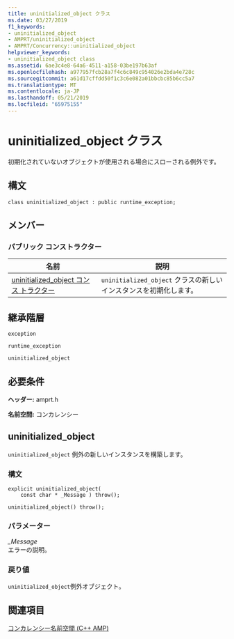 ```yaml
---
title: uninitialized_object クラス
ms.date: 03/27/2019
f1_keywords:
- uninitialized_object
- AMPRT/uninitialized_object
- AMPRT/Concurrency::uninitialized_object
helpviewer_keywords:
- uninitialized_object class
ms.assetid: 6ae3c4e8-64a6-4511-a158-03be197b63af
ms.openlocfilehash: a977957fcb28a7f4c6c849c954026e2bda4e728c
ms.sourcegitcommit: a61d17cffdd50f1c3c6e082a01bbcbc85b6cc5a7
ms.translationtype: MT
ms.contentlocale: ja-JP
ms.lasthandoff: 05/21/2019
ms.locfileid: "65975155"
---
```

# <a name="uninitializedobject-class"></a>uninitialized_object クラス

初期化されていないオブジェクトが使用される場合にスローされる例外です。

## <a name="syntax"></a>構文

```
class uninitialized_object : public runtime_exception;
```

## <a name="members"></a>メンバー

### <a name="public-constructors"></a>パブリック コンストラクター

|名前|説明|
|----------|-----------------|
|[uninitialized_object コンス トラクター](#uninitialized_object)|`uninitialized_object` クラスの新しいインスタンスを初期化します。|

## <a name="inheritance-hierarchy"></a>継承階層

`exception`

`runtime_exception`

`uninitialized_object`

## <a name="requirements"></a>必要条件

**ヘッダー:** amprt.h

**名前空間:** コンカレンシー

## <a name="uninitialized_object"></a> uninitialized_object

`uninitialized_object` 例外の新しいインスタンスを構築します。

### <a name="syntax"></a>構文

```
explicit uninitialized_object(
    const char * _Message ) throw();

uninitialized_object() throw();
```

### <a name="parameters"></a>パラメーター

*_Message*<br/>
エラーの説明。

### <a name="return-value"></a>戻り値

`uninitialized_object`例外オブジェクト。

## <a name="see-also"></a>関連項目

[コンカレンシー名前空間 (C++ AMP)](concurrency-namespace-cpp-amp.md)
